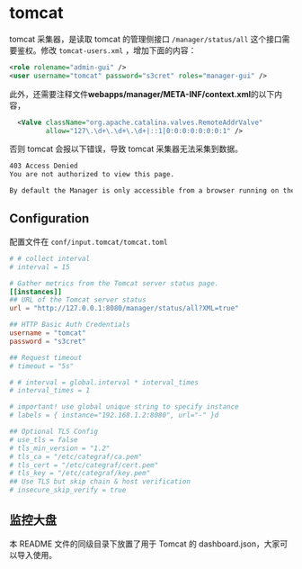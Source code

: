 # tomcat

tomcat 采集器，是读取 tomcat 的管理侧接口 `/manager/status/all` 这个接口需要鉴权。修改 `tomcat-users.xml` ，增加下面的内容：

```xml
<role rolename="admin-gui" />
<user username="tomcat" password="s3cret" roles="manager-gui" />
```

此外，还需要注释文件**webapps/manager/META-INF/context.xml**的以下内容，
```xml
  <Valve className="org.apache.catalina.valves.RemoteAddrValve"
         allow="127\.\d+\.\d+\.\d+|::1|0:0:0:0:0:0:0:1" />
```

否则 tomcat 会报以下错误，导致 tomcat 采集器无法采集到数据。

```html
403 Access Denied
You are not authorized to view this page.

By default the Manager is only accessible from a browser running on the same machine as Tomcat. If you wish to modify this restriction, you'll need to edit the Manager's context.xml file.
```

## Configuration

配置文件在 `conf/input.tomcat/tomcat.toml`

```toml
# # collect interval
# interval = 15

# Gather metrics from the Tomcat server status page.
[[instances]]
## URL of the Tomcat server status
url = "http://127.0.0.1:8080/manager/status/all?XML=true"

## HTTP Basic Auth Credentials
username = "tomcat"
password = "s3cret"

## Request timeout
# timeout = "5s"

# # interval = global.interval * interval_times
# interval_times = 1

# important! use global unique string to specify instance
# labels = { instance="192.168.1.2:8080", url="-" }d

## Optional TLS Config
# use_tls = false
# tls_min_version = "1.2"
# tls_ca = "/etc/categraf/ca.pem"
# tls_cert = "/etc/categraf/cert.pem"
# tls_key = "/etc/categraf/key.pem"
## Use TLS but skip chain & host verification
# insecure_skip_verify = true
```

## 监控大盘

本 README 文件的同级目录下放置了用于 Tomcat 的 dashboard.json，大家可以导入使用。